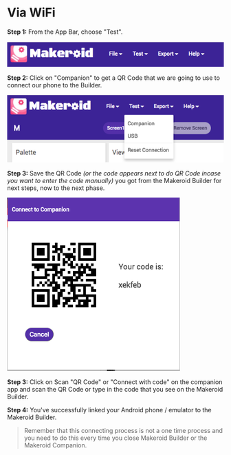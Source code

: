 # Via WiFi

**Step 1:** From the App Bar, choose "Test".

![](../../.gitbook/assets/appbar.png)

**Step 2:** Click on "Companion" to get a QR Code that we are going to use to connect our phone to the Builder.

![](../../.gitbook/assets/appbartest.png)

**Step 3:** Save the QR Code _\(or the code appears next to do QR Code incase you want to enter the code manually\)_ you got from the Makeroid Builder for next steps, now to the next phase.

![](../../.gitbook/assets/qrcodecompanion.png)

**Step 3:** Click on Scan "QR Code" or "Connect with code" on the companion app and scan the QR Code or type in the code that you see on the Makeroid Builder.

**Step 4:** You've successfully linked your Android phone / emulator to the Makeroid Builder. 

> Remember that this connecting process is not a one time process and you need to do this every time you close Makeroid Builder or the Makeroid Companion.

